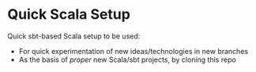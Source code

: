 # Quick Scala Setup
Quick sbt-based Scala setup to be used:
* For quick experimentation of new ideas/technologies in new branches
* As the basis of _proper_ new Scala/sbt projects, by cloning this repo
